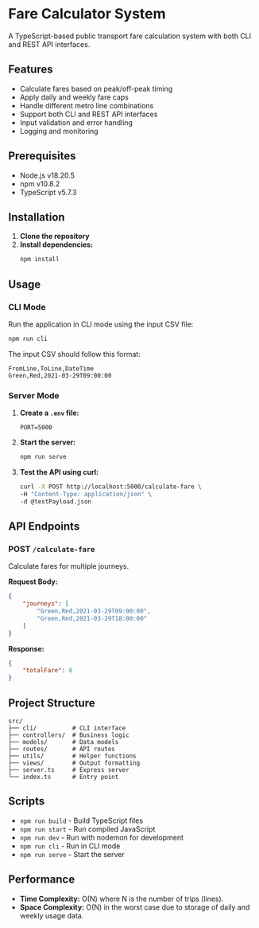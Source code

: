 # Fare Calculator System

A TypeScript-based public transport fare calculation system with both CLI and REST API interfaces.

## Features

- Calculate fares based on peak/off-peak timing
- Apply daily and weekly fare caps
- Handle different metro line combinations
- Support both CLI and REST API interfaces
- Input validation and error handling
- Logging and monitoring

## Prerequisites

- Node.js v18.20.5
- npm v10.8.2
- TypeScript v5.7.3

## Installation

1. **Clone the repository**
2. **Install dependencies:**
    ```bash
    npm install
    ```

## Usage

### CLI Mode

Run the application in CLI mode using the input CSV file:

```bash
npm run cli
```

The input CSV should follow this format:
```csv
FromLine,ToLine,DateTime
Green,Red,2021-03-29T09:00:00
```

### Server Mode

1. **Create a `.env` file:**
    ```env
    PORT=5000
    ```

2. **Start the server:**
    ```bash
    npm run serve
    ```

3. **Test the API using curl:**
    ```bash
    curl -X POST http://localhost:5000/calculate-fare \
    -H "Content-Type: application/json" \
    -d @testPayload.json
    ```

## API Endpoints

### POST `/calculate-fare`

Calculate fares for multiple journeys.

**Request Body:**
```json
{
    "journeys": [
        "Green,Red,2021-03-29T09:00:00",
        "Green,Red,2021-03-29T18:00:00"
    ]
}
```

**Response:**
```json
{
    "totalFare": 8
}
```

## Project Structure

```
src/
├── cli/          # CLI interface
├── controllers/  # Business logic
├── models/       # Data models
├── routes/       # API routes
├── utils/        # Helper functions
├── views/        # Output formatting
├── server.ts     # Express server
└── index.ts      # Entry point
```

## Scripts

- `npm run build` - Build TypeScript files
- `npm run start` - Run compiled JavaScript
- `npm run dev` - Run with nodemon for development
- `npm run cli` - Run in CLI mode
- `npm run serve` - Start the server

## Performance
- **Time Complexity:** O(N) where N is the number of trips (lines).
- **Space Complexity:** O(N) in the worst case due to storage of daily and weekly usage data.